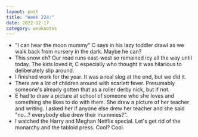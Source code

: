 ```yaml
---
layout: post
title: "Week 224:"
date: 2022-12-17
category: weaknotes
---
```

* "I can hear the moon mummy" C says in his lazy toddler drawl as we walk back from nursery in the dark. Maybe he can?
* This snow eh? Our road runs east-west so remained icy all the way until today. The kids loved it, C especially who thought it was hilarious to deliberately slip around.
* I finished work for the year. It was a real slog at the end, but we did it.
* There are a lot of children around with scarlett fever. Presumably someone's already gotten that as a roller derby nick, but if not.
* E had to draw a picture at school of someone who she loves and something she likes to do with them. She drew a picture of her teacher and writing. I asked her if anyone else drew her teacher and she said "no...? everybody else drew their mummies?".
* I watched the Harry and Meghan Netflix special. Let's get rid of the monarchy and the tabloid press. Cool? Cool.
